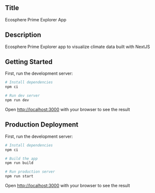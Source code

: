 ## Title

Ecosphere Prime Explorer App

## Description

Ecosphere Prime Explorer app to visualize climate data built with NextJS

## Getting Started

First, run the development server:

```bash
# Install dependencies
npm ci

# Run dev server
npm run dev
```

Open [http://localhost:3000](http://localhost:3000) with your browser to see the result

## Production Deployment

First, run the development server:

```bash
# Install dependencies
npm ci

# Build the app
npm run build

# Run production server
npm run start
```

Open [http://localhost:3000](http://localhost:3000) with your browser to see the result
